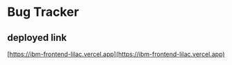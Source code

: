# Bug Tracker

## deployed link

[https://ibm-frontend-lilac.vercel.app](https://ibm-frontend-lilac.vercel.app)